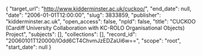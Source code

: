 {
  "target_url": "http://www.kidderminster.ac.uk/cuckoo/", 
  "end_date": null, 
  "date": "2006-01-01T12:00:00", 
  "slug": 3833859, 
  "publisher": "kidderminster.ac.uk", 
  "open_access": false, 
  "npld": false, 
  "title": "CUCKOO (Cardiff University Collaboration with KC-ROLO Organisational Objects) Project", 
  "subjects": [], 
  "collections": [], 
  "record_id": "20060101T120000/lOdd6CT4ChvmJzEDZaUi6w==", 
  "scope": "root", 
  "start_date": null
}

